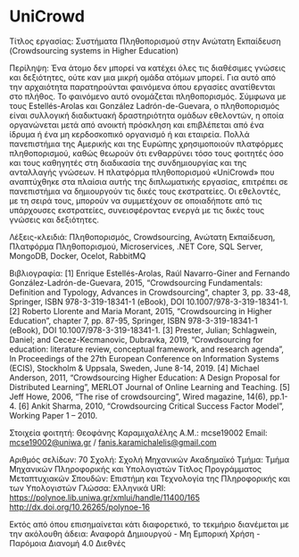 # UniCrowd

Τίτλος εργασίας: Συστήματα Πληθοπορισμού στην Ανώτατη Εκπαίδευση (Crowdsourcing systems in Higher Education)

Περίληψη:
Ένα άτομο δεν μπορεί να κατέχει όλες τις διαθέσιμες γνώσεις και δεξιότητες, ούτε καν μια μικρή ομάδα ατόμων μπορεί. Για αυτό από την αρχαιότητα παρατηρούνται φαινόμενα όπου εργασίες ανατίθενται στο πλήθος. Το φαινόμενο αυτό ονομάζεται πληθοπορισμός. Σύμφωνα με τους Estellés-Arolas και González Ladrón-de-Guevara, ο πληθοπορισμός είναι συλλογική διαδικτυακή δραστηριότητα ομάδων εθελοντών, η οποία οργανώνεται μετά από ανοικτή πρόσκληση και επιβλέπεται από ένα ίδρυμα ή ένα μη κερδοσκοπικό οργανισμό ή και εταιρεία. Πολλά πανεπιστήμια της Αμερικής και της Ευρώπης χρησιμοποιούν πλατφόρμες πληθοπορισμού, καθώς θεωρούν ότι ενθαρρύνει τόσο τους φοιτητές όσο και τους καθηγητές στη διαδικασία της συνδημιουργίας και της ανταλλαγής γνώσεων. Η πλατφόρμα πληθοπορισμού «UniCrowd» που αναπτύχθηκε στα πλαίσια αυτής της διπλωματικής εργασίας, επιτρέπει σε πανεπιστήμια να δημιουργούν τις δικές τους εκστρατείες. Οι εθελοντές, με τη σειρά τους, μπορούν να συμμετέχουν σε οποιαδήποτε από τις υπάρχουσες εκστρατείες, συνεισφέροντας ενεργά με τις δικές τους γνώσεις και δεξιότητες.

Λέξεις-κλειδιά:
Πληθοπορισμός, Crowdsourcing, Ανώτατη Εκπαίδευση, Πλατφόρμα Πληθοπορισμού, Microservices, .NET Core, SQL Server, MongoDB, Docker, Ocelot, RabbitMQ 

Βιβλιογραφία:
[1] Enrique Estellés-Arolas, Raúl Navarro-Giner and Fernando González-Ladrón-de-Guevara, 2015, “Crowdsourcing Fundamentals: Definition and Typology, Advances in Crowdsourcing”, chapter 3, pp. 33-48, Springer, ISBN 978-3-319-18341-1 (eBook), DOI 10.1007/978-3-319-18341-1.
[2] Roberto Llorente and Maria Morant, 2015, “Crowdsourcing in Higher Education”, chapter 7, pp. 87-95, Springer, ISBN 978-3-319-18341-1 (eBook), DOI 10.1007/978-3-319-18341-1.
[3] Prester, Julian; Schlagwein, Daniel; and Cecez-Kecmanovic, Dubravka, 2019, “Crowdsourcing for education: literature review, conceptual framework, and research agenda”, In Proceedings of the 27th European Conference on Information Systems (ECIS), Stockholm & Uppsala, Sweden, June 8-14, 2019.
[4] Michael Anderson, 2011, “Crowdsourcing Higher Education: A Design Proposal for Distributed Learning”, MERLOT Journal of Online Learning and Teaching.
[5] Jeff Howe, 2006, “The rise of crowdsourcing”, Wired magazine, 14(6), pp.1-4.
[6] Ankit Sharma, 2010, “Crowdsourcing Critical Success Factor Model”, Working Paper 1 – 2010.


Στοιχεία φοιτητή:
Θεοφάνης Καραμιχαλέλης
Α.Μ.: mcse19002
Email: mcse19002@uniwa.gr / fanis.karamichalelis@gmail.com

Αριθμός σελίδων: 70
Σχολή: Σχολή Μηχανικών
Ακαδημαϊκό Τμήμα: Τμήμα Μηχανικών Πληροφορικής και Υπολογιστών
Τίτλος Προγράμματος Μεταπτυχιακών Σπουδών: Επιστήμη και Τεχνολογία της Πληροφορικής και των Υπολογιστών
Γλώσσα: Ελληνικά
URI:
https://polynoe.lib.uniwa.gr/xmlui/handle/11400/165
http://dx.doi.org/10.26265/polynoe-16

Εκτός από όπου επισημαίνεται κάτι διαφορετικό, το τεκμήριο διανέμεται με την ακόλουθη άδεια: Αναφορά Δημιουργού - Μη Εμπορική Χρήση - Παρόμοια Διανομή 4.0 Διεθνές
